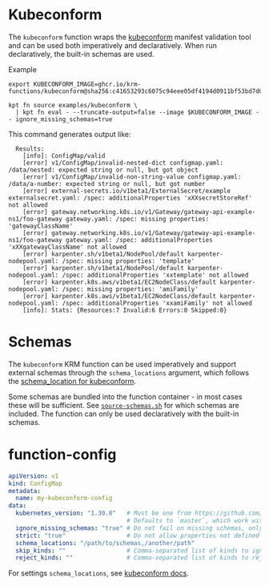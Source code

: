 # Kubeconform

The `kubeconform` function wraps the
[kubeconform](https://github.com/yannh/kubeconform) manifest
validation tool and can be used both imperatively and
declaratively. When run declaratively, the built-in schemas are used.

Example

```shell
export KUBECONFORM_IMAGE=ghcr.io/krm-functions/kubeconform@sha256:c41653293c6075c94eee05df4194d0911bf53bd7d057dc368d34f995e6ac5dbb

kpt fn source examples/kubeconform \
  | kpt fn eval - --truncate-output=false --image $KUBECONFORM_IMAGE -- ignore_missing_schemas=true
```

This command generates output like:

```
  Results:
    [info]: ConfigMap/valid
    [error] v1/ConfigMap/invalid-nested-dict configmap.yaml: /data/nested: expected string or null, but got object
    [error] v1/ConfigMap/invalid-non-string-value configmap.yaml: /data/a-number: expected string or null, but got number
    [error] external-secrets.io/v1beta1/ExternalSecret/example externalsecret.yaml: /spec: additionalProperties 'xXXsecretStoreRef' not allowed
    [error] gateway.networking.k8s.io/v1/Gateway/gateway-api-example-ns1/foo-gateway gateway.yaml: /spec: missing properties: 'gatewayClassName'
    [error] gateway.networking.k8s.io/v1/Gateway/gateway-api-example-ns1/foo-gateway gateway.yaml: /spec: additionalProperties 'xXXgatewayClassName' not allowed
    [error] karpenter.sh/v1beta1/NodePool/default karpenter-nodepool.yaml: /spec: missing properties: 'template'
    [error] karpenter.sh/v1beta1/NodePool/default karpenter-nodepool.yaml: /spec: additionalProperties 'xxtemplate' not allowed
    [error] karpenter.k8s.aws/v1beta1/EC2NodeClass/default karpenter-nodepool.yaml: /spec: missing properties: 'amiFamily'
    [error] karpenter.k8s.aws/v1beta1/EC2NodeClass/default karpenter-nodepool.yaml: /spec: additionalProperties 'xxamiFamily' not allowed
    [info]: Stats: {Resources:7 Invalid:6 Errors:0 Skipped:0}
```

# Schemas

The `kubeconform` KRM function can be used imperatively and support
external schemas through the `schema_locations` argument, which
follows the [schema_location for
kubeconform](https://github.com/yannh/kubeconform#overriding-schemas-location).

Some schemas are bundled into the function container - in most cases
these will be sufficient. See
[`source-schemas.sh`](scripts/source-schemas.sh) for which schemas are
included. The function can only be used declaratively with the
built-in schemas.

# function-config

```yaml
apiVersion: v1
kind: ConfigMap
metadata:
  name: my-kubeconform-config
data:
  kubernetes_version: "1.30.0"   # Must be one from https://github.com/instrumenta/kubernetes-json-schema without leading `v` e.g. `1.29.1`.
                                 # Defaults to `master`, which work with built-in schemas
  ignore_missing_schemas: "true" # Do not fail on missing schemas, only warn
  strict: "true"                 # Do not allow properties not defined in the schema
  schema_locations: "/path/to/schemas,/another/path"
  skip_kinds: ""                 # Comma-separated list of kinds to ignore in validation, e.g. 'v1/ConfigMap'
  reject_kinds: ""               # Comma-separated list of kinds to reject in validation
```

For settings `schema_locations`, see [kubeconform docs](https://github.com/yannh/kubeconform#overriding-schemas-location).
